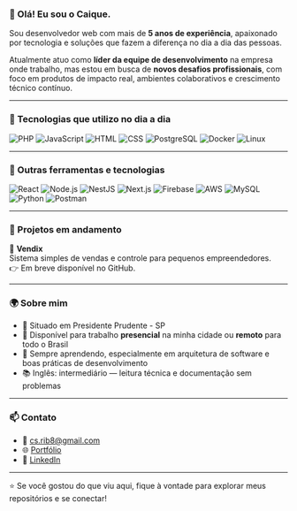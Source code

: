 ### 👋 Olá! Eu sou o Caique.

Sou desenvolvedor web com mais de **5 anos de experiência**, apaixonado por tecnologia e soluções que fazem a diferença no dia a dia das pessoas.

Atualmente atuo como **líder da equipe de desenvolvimento** na empresa onde trabalho, mas estou em busca de **novos desafios profissionais**, com foco em produtos de impacto real, ambientes colaborativos e crescimento técnico contínuo.

---

### 🚀 Tecnologias que utilizo no dia a dia
![PHP](https://img.shields.io/badge/-PHP-777BB4?style=flat-square&logo=php&logoColor=white)
![JavaScript](https://img.shields.io/badge/-JavaScript-F7DF1E?style=flat-square&logo=javascript&logoColor=black)
![HTML](https://img.shields.io/badge/-HTML5-E34F26?style=flat-square&logo=html5&logoColor=white)
![CSS](https://img.shields.io/badge/-CSS3-1572B6?style=flat-square&logo=css3)
![PostgreSQL](https://img.shields.io/badge/-PostgreSQL-336791?style=flat-square&logo=postgresql&logoColor=white)
![Docker](https://img.shields.io/badge/-Docker-2496ED?style=flat-square&logo=docker&logoColor=white)
![Linux](https://img.shields.io/badge/-Linux-FCC624?style=flat-square&logo=linux&logoColor=black)

---

### 🧩 Outras ferramentas e tecnologias
![React](https://img.shields.io/badge/-React-61DAFB?style=flat-square&logo=react&logoColor=black)
![Node.js](https://img.shields.io/badge/-Node.js-339933?style=flat-square&logo=node.js&logoColor=white)
![NestJS](https://img.shields.io/badge/-NestJS-E0234E?style=flat-square&logo=nestjs&logoColor=white)
![Next.js](https://img.shields.io/badge/-Next.js-000000?style=flat-square&logo=next.js)
![Firebase](https://img.shields.io/badge/-Firebase-FFCA28?style=flat-square&logo=firebase&logoColor=black)
![AWS](https://img.shields.io/badge/-AWS-232F3E?style=flat-square&logo=amazon-aws)
![MySQL](https://img.shields.io/badge/-MySQL-4479A1?style=flat-square&logo=mysql&logoColor=white)
![Python](https://img.shields.io/badge/-Python-3776AB?style=flat-square&logo=python&logoColor=white)
![Postman](https://img.shields.io/badge/-Postman-FF6C37?style=flat-square&logo=postman&logoColor=white)

---

### 📂 Projetos em andamento

🛒 **Vendix**  
Sistema simples de vendas e controle para pequenos empreendedores.  
👉 Em breve disponível no GitHub.

---

### 🌍 Sobre mim

- 📍 Situado em Presidente Prudente - SP
- 🤝 Disponível para trabalho **presencial** na minha cidade ou **remoto** para todo o Brasil
- 🌱 Sempre aprendendo, especialmente em arquitetura de software e boas práticas de desenvolvimento
- 📚 Inglês: intermediário — leitura técnica e documentação sem problemas

---

### 📫 Contato

- 📧 cs.rib8@gmail.com  
- 🌐 <a href="https://osouzacaique.github.io/" target="_blank">Portfólio</a>
- 💼 <a href="https://www.linkedin.com/in/osouzacaique/" target="_blank">LinkedIn</a>

---

⭐ Se você gostou do que viu aqui, fique à vontade para explorar meus repositórios e se conectar!

